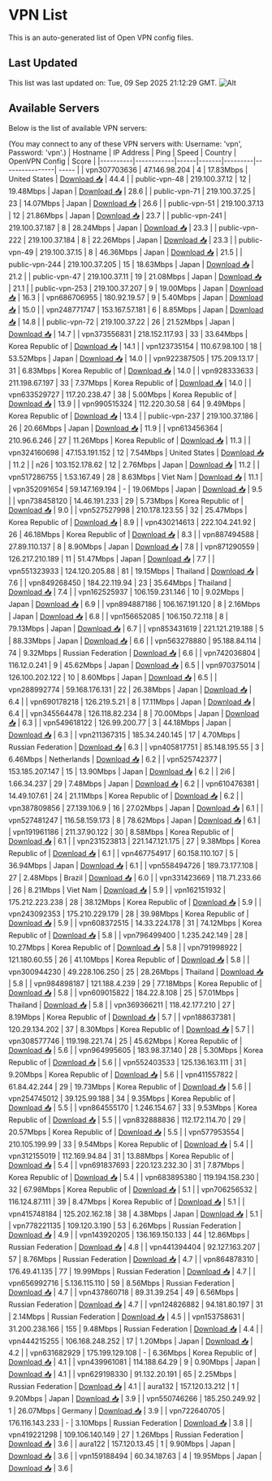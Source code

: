 # VPN List

This is an auto-generated list of Open VPN config files.

## Last Updated

This list was last updated on: Tue, 09 Sep 2025 21:12:29 GMT.
![Alt](https://repobeats.axiom.co/api/embed/186b98318ef1479477931607c1ad7d823f12451f.svg "Repobeats analytics image")

## Available Servers

Below is the list of available VPN servers:

(You may connect to any of these VPN servers with: Username: 'vpn', Password: 'vpn'.)
| Hostname | IP Address | Ping | Speed | Country | OpenVPN Config | Score |
|----------|------------|------|-------|---------|----------------| ----- |
| vpn307703636 | 47.146.98.204 | 4 | 17.83Mbps | United States | [Download 📥](./configs/server_0_US.ovpn) | 44.4 |
| public-vpn-48 | 219.100.37.12 | 12 | 19.48Mbps | Japan | [Download 📥](./configs/server_1_JP.ovpn) | 28.6 |
| public-vpn-71 | 219.100.37.25 | 23 | 14.07Mbps | Japan | [Download 📥](./configs/server_2_JP.ovpn) | 26.6 |
| public-vpn-51 | 219.100.37.13 | 12 | 21.86Mbps | Japan | [Download 📥](./configs/server_3_JP.ovpn) | 23.7 |
| public-vpn-241 | 219.100.37.187 | 8 | 28.24Mbps | Japan | [Download 📥](./configs/server_4_JP.ovpn) | 23.3 |
| public-vpn-222 | 219.100.37.184 | 8 | 22.26Mbps | Japan | [Download 📥](./configs/server_5_JP.ovpn) | 23.3 |
| public-vpn-49 | 219.100.37.15 | 8 | 46.36Mbps | Japan | [Download 📥](./configs/server_6_JP.ovpn) | 21.5 |
| public-vpn-244 | 219.100.37.205 | 15 | 18.63Mbps | Japan | [Download 📥](./configs/server_7_JP.ovpn) | 21.2 |
| public-vpn-47 | 219.100.37.11 | 19 | 21.08Mbps | Japan | [Download 📥](./configs/server_8_JP.ovpn) | 21.1 |
| public-vpn-253 | 219.100.37.207 | 9 | 19.00Mbps | Japan | [Download 📥](./configs/server_9_JP.ovpn) | 16.3 |
| vpn686706955 | 180.92.19.57 | 9 | 5.40Mbps | Japan | [Download 📥](./configs/server_10_JP.ovpn) | 15.0 |
| vpn248771747 | 153.167.57.181 | 6 | 8.85Mbps | Japan | [Download 📥](./configs/server_11_JP.ovpn) | 14.8 |
| public-vpn-72 | 219.100.37.22 | 26 | 21.52Mbps | Japan | [Download 📥](./configs/server_12_JP.ovpn) | 14.7 |
| vpn373556831 | 218.152.117.93 | 33 | 33.64Mbps | Korea Republic of | [Download 📥](./configs/server_13_KR.ovpn) | 14.1 |
| vpn123735154 | 110.67.98.100 | 18 | 53.52Mbps | Japan | [Download 📥](./configs/server_14_JP.ovpn) | 14.0 |
| vpn922387505 | 175.209.13.17 | 31 | 6.83Mbps | Korea Republic of | [Download 📥](./configs/server_15_KR.ovpn) | 14.0 |
| vpn928333633 | 211.198.67.197 | 33 | 7.37Mbps | Korea Republic of | [Download 📥](./configs/server_16_KR.ovpn) | 14.0 |
| vpn633529727 | 117.20.238.47 | 38 | 5.00Mbps | Korea Republic of | [Download 📥](./configs/server_17_KR.ovpn) | 13.9 |
| vpn990515324 | 112.220.30.58 | 64 | 9.49Mbps | Korea Republic of | [Download 📥](./configs/server_18_KR.ovpn) | 13.4 |
| public-vpn-237 | 219.100.37.186 | 26 | 20.66Mbps | Japan | [Download 📥](./configs/server_19_JP.ovpn) | 11.9 |
| vpn613456364 | 210.96.6.246 | 27 | 11.26Mbps | Korea Republic of | [Download 📥](./configs/server_20_KR.ovpn) | 11.3 |
| vpn324160698 | 47.153.191.152 | 12 | 7.54Mbps | United States | [Download 📥](./configs/server_21_US.ovpn) | 11.2 |
| n26 | 103.152.178.62 | 12 | 2.76Mbps | Japan | [Download 📥](./configs/server_22_JP.ovpn) | 11.2 |
| vpn517286755 | 1.53.167.49 | 28 | 8.63Mbps | Viet Nam | [Download 📥](./configs/server_23_VN.ovpn) | 11.1 |
| vpn352091654 | 59.147.169.194 | - | 19.06Mbps | Japan | [Download 📥](./configs/server_24_JP.ovpn) | 9.5 |
| vpn738458120 | 14.46.191.233 | 29 | 5.73Mbps | Korea Republic of | [Download 📥](./configs/server_25_KR.ovpn) | 9.0 |
| vpn527527998 | 210.178.123.55 | 32 | 25.47Mbps | Korea Republic of | [Download 📥](./configs/server_26_KR.ovpn) | 8.9 |
| vpn430214613 | 222.104.241.92 | 26 | 46.18Mbps | Korea Republic of | [Download 📥](./configs/server_27_KR.ovpn) | 8.3 |
| vpn887494588 | 27.89.110.137 | 8 | 8.90Mbps | Japan | [Download 📥](./configs/server_28_JP.ovpn) | 7.8 |
| vpn871290559 | 126.217.210.189 | 11 | 51.47Mbps | Japan | [Download 📥](./configs/server_29_JP.ovpn) | 7.7 |
| vpn551323933 | 124.120.205.88 | 81 | 19.15Mbps | Thailand | [Download 📥](./configs/server_30_TH.ovpn) | 7.6 |
| vpn849268450 | 184.22.119.94 | 23 | 35.64Mbps | Thailand | [Download 📥](./configs/server_31_TH.ovpn) | 7.4 |
| vpn162525937 | 106.159.231.146 | 10 | 9.02Mbps | Japan | [Download 📥](./configs/server_32_JP.ovpn) | 6.9 |
| vpn894887186 | 106.167.191.120 | 8 | 2.16Mbps | Japan | [Download 📥](./configs/server_33_JP.ovpn) | 6.8 |
| vpn156652085 | 106.150.72.118 | 8 | 79.13Mbps | Japan | [Download 📥](./configs/server_34_JP.ovpn) | 6.7 |
| vpn853431619 | 221.121.219.188 | 5 | 88.33Mbps | Japan | [Download 📥](./configs/server_35_JP.ovpn) | 6.6 |
| vpn563278880 | 95.188.84.114 | 74 | 9.32Mbps | Russian Federation | [Download 📥](./configs/server_36_RU.ovpn) | 6.6 |
| vpn742036804 | 116.12.0.241 | 9 | 45.62Mbps | Japan | [Download 📥](./configs/server_37_JP.ovpn) | 6.5 |
| vpn970375014 | 126.100.202.122 | 10 | 8.60Mbps | Japan | [Download 📥](./configs/server_38_JP.ovpn) | 6.5 |
| vpn288992774 | 59.168.176.131 | 22 | 26.38Mbps | Japan | [Download 📥](./configs/server_39_JP.ovpn) | 6.4 |
| vpn690178218 | 126.219.5.21 | 8 | 17.11Mbps | Japan | [Download 📥](./configs/server_40_JP.ovpn) | 6.4 |
| vpn345564478 | 126.118.82.234 | 8 | 70.00Mbps | Japan | [Download 📥](./configs/server_41_JP.ovpn) | 6.3 |
| vpn549618122 | 126.99.200.77 | 3 | 44.18Mbps | Japan | [Download 📥](./configs/server_42_JP.ovpn) | 6.3 |
| vpn211367315 | 185.34.240.145 | 17 | 4.70Mbps | Russian Federation | [Download 📥](./configs/server_43_RU.ovpn) | 6.3 |
| vpn405817751 | 85.148.195.55 | 3 | 6.46Mbps | Netherlands | [Download 📥](./configs/server_44_NL.ovpn) | 6.2 |
| vpn525742377 | 153.185.207.147 | 15 | 13.90Mbps | Japan | [Download 📥](./configs/server_45_JP.ovpn) | 6.2 |
| 2i6 | 1.66.34.237 | 29 | 7.48Mbps | Japan | [Download 📥](./configs/server_46_JP.ovpn) | 6.2 |
| vpn610476381 | 14.49.107.61 | 24 | 21.11Mbps | Korea Republic of | [Download 📥](./configs/server_47_KR.ovpn) | 6.2 |
| vpn387809856 | 27.139.106.9 | 16 | 27.02Mbps | Japan | [Download 📥](./configs/server_48_JP.ovpn) | 6.1 |
| vpn527481247 | 116.58.159.173 | 8 | 78.62Mbps | Japan | [Download 📥](./configs/server_49_JP.ovpn) | 6.1 |
| vpn191961186 | 211.37.90.122 | 30 | 8.58Mbps | Korea Republic of | [Download 📥](./configs/server_50_KR.ovpn) | 6.1 |
| vpn231523813 | 221.147.121.175 | 27 | 9.38Mbps | Korea Republic of | [Download 📥](./configs/server_51_KR.ovpn) | 6.1 |
| vpn467754917 | 60.158.110.107 | 5 | 36.94Mbps | Japan | [Download 📥](./configs/server_52_JP.ovpn) | 6.1 |
| vpn558494726 | 189.73.177.108 | 27 | 2.48Mbps | Brazil | [Download 📥](./configs/server_53_BR.ovpn) | 6.0 |
| vpn331423669 | 118.71.233.66 | 26 | 8.21Mbps | Viet Nam | [Download 📥](./configs/server_54_VN.ovpn) | 5.9 |
| vpn162151932 | 175.212.223.238 | 28 | 38.12Mbps | Korea Republic of | [Download 📥](./configs/server_55_KR.ovpn) | 5.9 |
| vpn243092353 | 175.210.229.179 | 28 | 39.98Mbps | Korea Republic of | [Download 📥](./configs/server_56_KR.ovpn) | 5.9 |
| vpn608372515 | 14.33.224.178 | 31 | 74.12Mbps | Korea Republic of | [Download 📥](./configs/server_57_KR.ovpn) | 5.8 |
| vpn796499400 | 1.235.242.149 | 28 | 10.27Mbps | Korea Republic of | [Download 📥](./configs/server_58_KR.ovpn) | 5.8 |
| vpn791998922 | 121.180.60.55 | 26 | 41.10Mbps | Korea Republic of | [Download 📥](./configs/server_59_KR.ovpn) | 5.8 |
| vpn300944230 | 49.228.106.250 | 25 | 28.26Mbps | Thailand | [Download 📥](./configs/server_60_TH.ovpn) | 5.8 |
| vpn984898187 | 121.188.4.239 | 29 | 77.18Mbps | Korea Republic of | [Download 📥](./configs/server_61_KR.ovpn) | 5.8 |
| vpn609015822 | 184.22.8.108 | 25 | 57.01Mbps | Thailand | [Download 📥](./configs/server_62_TH.ovpn) | 5.8 |
| vpn369366211 | 118.42.177.210 | 27 | 8.19Mbps | Korea Republic of | [Download 📥](./configs/server_63_KR.ovpn) | 5.7 |
| vpn188637381 | 120.29.134.202 | 37 | 8.30Mbps | Korea Republic of | [Download 📥](./configs/server_64_KR.ovpn) | 5.7 |
| vpn308577746 | 119.198.221.74 | 25 | 45.62Mbps | Korea Republic of | [Download 📥](./configs/server_65_KR.ovpn) | 5.6 |
| vpn964995605 | 183.98.37.140 | 28 | 5.30Mbps | Korea Republic of | [Download 📥](./configs/server_66_KR.ovpn) | 5.6 |
| vpn552403533 | 125.136.163.111 | 31 | 9.20Mbps | Korea Republic of | [Download 📥](./configs/server_67_KR.ovpn) | 5.6 |
| vpn411557822 | 61.84.42.244 | 29 | 19.73Mbps | Korea Republic of | [Download 📥](./configs/server_68_KR.ovpn) | 5.6 |
| vpn254745012 | 39.125.99.188 | 34 | 9.35Mbps | Korea Republic of | [Download 📥](./configs/server_69_KR.ovpn) | 5.5 |
| vpn864555170 | 1.246.154.67 | 33 | 9.53Mbps | Korea Republic of | [Download 📥](./configs/server_70_KR.ovpn) | 5.5 |
| vpn832888836 | 112.172.114.70 | 29 | 20.57Mbps | Korea Republic of | [Download 📥](./configs/server_71_KR.ovpn) | 5.5 |
| vpn577953554 | 210.105.199.99 | 33 | 9.54Mbps | Korea Republic of | [Download 📥](./configs/server_72_KR.ovpn) | 5.4 |
| vpn312155019 | 112.169.94.84 | 31 | 13.88Mbps | Korea Republic of | [Download 📥](./configs/server_73_KR.ovpn) | 5.4 |
| vpn691837693 | 220.123.232.30 | 31 | 7.87Mbps | Korea Republic of | [Download 📥](./configs/server_74_KR.ovpn) | 5.4 |
| vpn683895380 | 119.194.158.230 | 32 | 67.98Mbps | Korea Republic of | [Download 📥](./configs/server_75_KR.ovpn) | 5.1 |
| vpn706256532 | 116.124.87.111 | 39 | 8.47Mbps | Korea Republic of | [Download 📥](./configs/server_76_KR.ovpn) | 5.1 |
| vpn415748184 | 125.202.162.18 | 38 | 4.38Mbps | Japan | [Download 📥](./configs/server_77_JP.ovpn) | 5.1 |
| vpn778221135 | 109.120.3.190 | 53 | 6.26Mbps | Russian Federation | [Download 📥](./configs/server_78_RU.ovpn) | 4.9 |
| vpn143920205 | 136.169.150.133 | 44 | 12.86Mbps | Russian Federation | [Download 📥](./configs/server_79_RU.ovpn) | 4.8 |
| vpn441394404 | 92.127.163.207 | 57 | 8.76Mbps | Russian Federation | [Download 📥](./configs/server_80_RU.ovpn) | 4.7 |
| vpn864878310 | 176.49.41.135 | 77 | 19.99Mbps | Russian Federation | [Download 📥](./configs/server_81_RU.ovpn) | 4.7 |
| vpn656992716 | 5.136.115.110 | 59 | 8.56Mbps | Russian Federation | [Download 📥](./configs/server_82_RU.ovpn) | 4.7 |
| vpn437860718 | 89.31.39.254 | 49 | 6.56Mbps | Russian Federation | [Download 📥](./configs/server_83_RU.ovpn) | 4.7 |
| vpn124826882 | 94.181.80.197 | 31 | 2.14Mbps | Russian Federation | [Download 📥](./configs/server_84_RU.ovpn) | 4.5 |
| vpn153758631 | 31.200.238.166 | 155 | 9.48Mbps | Russian Federation | [Download 📥](./configs/server_85_RU.ovpn) | 4.4 |
| vpn444215255 | 106.168.248.252 | 17 | 1.20Mbps | Japan | [Download 📥](./configs/server_86_JP.ovpn) | 4.2 |
| vpn631682929 | 175.199.129.108 | - | 6.36Mbps | Korea Republic of | [Download 📥](./configs/server_87_KR.ovpn) | 4.1 |
| vpn439961081 | 114.188.64.29 | 9 | 0.90Mbps | Japan | [Download 📥](./configs/server_88_JP.ovpn) | 4.1 |
| vpn629198330 | 91.132.20.191 | 65 | 2.25Mbps | Russian Federation | [Download 📥](./configs/server_89_RU.ovpn) | 4.1 |
| aura132 | 157.120.13.212 | 1 | 9.20Mbps | Japan | [Download 📥](./configs/server_90_JP.ovpn) | 3.9 |
| vpn550746266 | 185.250.249.92 | 1 | 26.07Mbps | Germany | [Download 📥](./configs/server_91_DE.ovpn) | 3.9 |
| vpn722640705 | 176.116.143.233 | - | 3.10Mbps | Russian Federation | [Download 📥](./configs/server_92_RU.ovpn) | 3.8 |
| vpn419221298 | 109.106.140.149 | 27 | 1.26Mbps | Russian Federation | [Download 📥](./configs/server_93_RU.ovpn) | 3.6 |
| aura122 | 157.120.13.45 | 1 | 9.90Mbps | Japan | [Download 📥](./configs/server_94_JP.ovpn) | 3.6 |
| vpn159188494 | 60.34.187.63 | 4 | 19.95Mbps | Japan | [Download 📥](./configs/server_95_JP.ovpn) | 3.6 |
